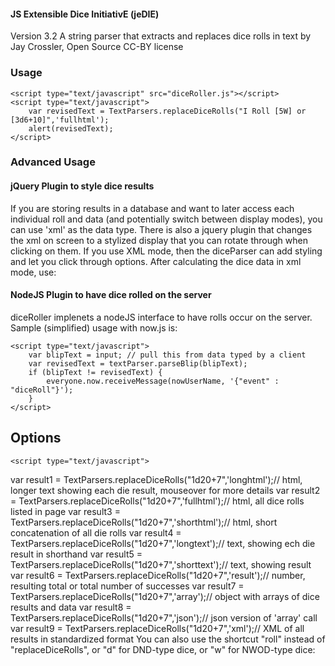 #### JS Extensible Dice InitiativE (jeDIE) ####
Version 3.2
A string parser that extracts and replaces dice rolls in text
by Jay Crossler, Open Source CC-BY license


### Usage ###
    <script type="text/javascript" src="diceRoller.js"></script>
    <script type="text/javascript">
        var revisedText = TextParsers.replaceDiceRolls("I Roll [5W] or [3d6+10]",'fullhtml');
        alert(revisedText);
    </script>

### Advanced Usage ###
#### jQuery Plugin to style dice results ####
If you are storing results in a database and want to later access each individual roll and data (and potentially switch between display modes), you can use 'xml' as the data type. There is also a jquery plugin that changes the xml on screen to a stylized display that you can rotate through when clicking on them.
    <script type="text/javascript" src="jquery-1.6.2.min.js"></script>
    <script type="text/javascript" src="jquery.parseDice.js"></script>
If you use XML mode, then the diceParser can add styling and let you click through options. After calculating the dice data in xml mode, use:
    <script type="text/javascript">
       $("#resulttext dice").parseDice();
    </script>

#### NodeJS Plugin to have dice rolled on the server ####
diceRoller implenets a nodeJS interface to have rolls occur on the server. Sample (simplified) usage with now.js is:

    <script type="text/javascript">
        var blipText = input; // pull this from data typed by a client
        var revisedText = textParser.parseBlip(blipText);
        if (blipText != revisedText) {
            everyone.now.receiveMessage(nowUserName, '{"event" : "diceRoll"}');
        }
    </script>


## Options ##
    <script type="text/javascript">
var result1 = TextParsers.replaceDiceRolls("1d20+7",'longhtml');// html, longer text showing each die result, mouseover for more details
var result2 = TextParsers.replaceDiceRolls("1d20+7",'fullhtml');// html, all dice rolls listed in page
var result3 = TextParsers.replaceDiceRolls("1d20+7",'shorthtml');// html, short concatenation of all die rolls
var result4 = TextParsers.replaceDiceRolls("1d20+7",'longtext');// text, showing ech die result in shorthand
var result5 = TextParsers.replaceDiceRolls("1d20+7",'shorttext');// text, showing result
var result6 = TextParsers.replaceDiceRolls("1d20+7",'result');// number, resulting total or total number of successes
var result7 = TextParsers.replaceDiceRolls("1d20+7",'array');// object with arrays of dice results and data
var result8 = TextParsers.replaceDiceRolls("1d20+7",'json');// json version of 'array' call
var result9 = TextParsers.replaceDiceRolls("1d20+7",'xml');// XML of all results in standardized format
    </script>
You can also use the shortcut "roll" instead of "replaceDiceRolls", or "d" for DND-type dice, or "w" for NWOD-type dice:
    <script type="text/javascript">
var result = TextParsers.roll("I roll [3w]")
var resxml = TextParsers.roll("I roll [5wr!]","xml")
var resjson = TextParsers.roll("[5w]","json")
var result = TextParsers.roll("[10d4+3d2+5]!","result")
var result = TextParsers.die("20")
var result = TextParsers.d("2d20")
var result = TextParsers.d("3d10+4")
var result = TextParsers.w("5w")

    </script>


### Utilities ###
* rollTester.html gives a testing page that makes it easier to validate and test content
* diceMatrix.html gives a matrix of many die rolls

### Styling ###
    <style>
        .rollresponse {background-color: #caf;}
        .dieinput {font-style: italic; font-size: small;}
        .dieresult {font-weight: bold; border:1px solid blue;}
        .diesuccess {background-color: #4D4;}
        .diefailure {background-color: #d88}
    </style>
